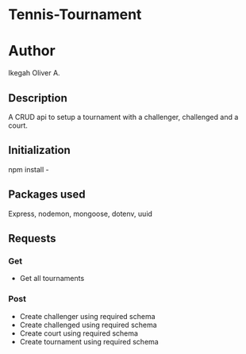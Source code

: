 # Tennis-Tournament

# Author
Ikegah Oliver A.

## Description 
A CRUD api to setup a tournament with a challenger, challenged and a court.

## Initialization
npm install -

## Packages used
Express, nodemon, mongoose, dotenv, uuid

## Requests
### Get
- Get all tournaments
### Post
- Create challenger using required schema
- Create challenged using required schema
- Create court using required schema
- Create tournament using required schema


